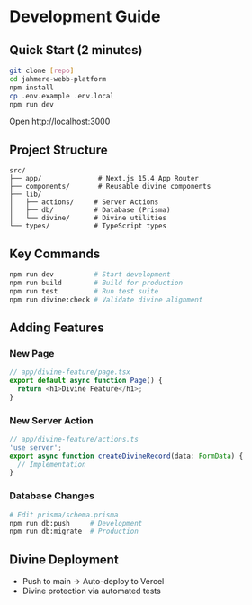 # Development Guide

## Quick Start (2 minutes)
```bash
git clone [repo]
cd jahmere-webb-platform
npm install
cp .env.example .env.local
npm run dev
```

Open http://localhost:3000

## Project Structure
```
src/
├── app/              # Next.js 15.4 App Router
├── components/       # Reusable divine components
├── lib/             
│   ├── actions/     # Server Actions
│   ├── db/          # Database (Prisma)
│   └── divine/      # Divine utilities
└── types/           # TypeScript types
```

## Key Commands
```bash
npm run dev          # Start development
npm run build        # Build for production
npm run test         # Run test suite
npm run divine:check # Validate divine alignment
```

## Adding Features

### New Page
```typescript
// app/divine-feature/page.tsx
export default async function Page() {
  return <h1>Divine Feature</h1>;
}
```

### New Server Action
```typescript
// app/divine-feature/actions.ts
'use server';
export async function createDivineRecord(data: FormData) {
  // Implementation
}
```

### Database Changes
```bash
# Edit prisma/schema.prisma
npm run db:push     # Development
npm run db:migrate  # Production
```

## Divine Deployment
- Push to main → Auto-deploy to Vercel
- Divine protection via automated tests
